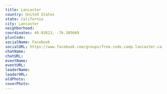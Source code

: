 ```yaml
---
title: Lancaster
country: United States
state: California
city: Lancaster
neighborhood: 
coordinates: 40.03813, -76.305669
plusCode:
socialName: Facebook
socialURL: https://www.facebook.com/groups/free.code.camp.lancaster.ca
chatName:
chatURL:
eventName:
eventURL:
leaderName:
leaderURL:
oldPhoto: 
coverPhoto:
---
```

